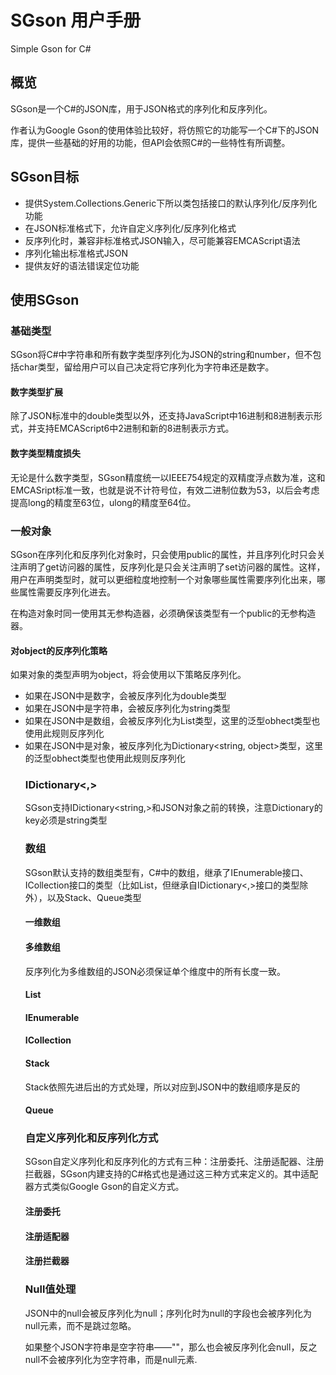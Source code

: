 # SGson 用户手册
Simple Gson for C#

## 概览

SGson是一个C#的JSON库，用于JSON格式的序列化和反序列化。

作者认为Google Gson的使用体验比较好，将仿照它的功能写一个C#下的JSON库，提供一些基础的好用的功能，但API会依照C#的一些特性有所调整。


## SGson目标

* 提供System.Collections.Generic下所以类包括接口的默认序列化/反序列化功能
* 在JSON标准格式下，允许自定义序列化/反序列化格式
* 反序列化时，兼容非标准格式JSON输入，尽可能兼容EMCAScript语法
* 序列化输出标准格式JSON
* 提供友好的语法错误定位功能

## 使用SGson

### 基础类型

SGson将C#中字符串和所有数字类型序列化为JSON的string和number，但不包括char类型，留给用户可以自己决定将它序列化为字符串还是数字。

#### 数字类型扩展

除了JSON标准中的double类型以外，还支持JavaScript中16进制和8进制表示形式，并支持EMCAScript6中2进制和新的8进制表示方式。

#### 数字类型精度损失
无论是什么数字类型，SGson精度统一以IEEE754规定的双精度浮点数为准，这和EMCASript标准一致，也就是说不计符号位，有效二进制位数为53，以后会考虑提高long的精度至63位，ulong的精度至64位。

### 一般对象

SGson在序列化和反序列化对象时，只会使用public的属性，并且序列化时只会关注声明了get访问器的属性，反序列化是只会关注声明了set访问器的属性。这样，用户在声明类型时，就可以更细粒度地控制一个对象哪些属性需要序列化出来，哪些属性需要反序列化进去。

在构造对象时同一使用其无参构造器，必须确保该类型有一个public的无参构造器。

#### 对object的反序列化策略

如果对象的类型声明为object，将会使用以下策略反序列化。

* 如果在JSON中是数字，会被反序列化为double类型
* 如果在JSON中是字符串，会被反序列化为string类型
* 如果在JSON中是数组，会被反序列化为List<object>类型，这里的泛型obhect类型也使用此规则反序列化
* 如果在JSON中是对象，被反序列化为Dictionary<string, object>类型，这里的泛型obhect类型也使用此规则反序列化

### IDictionary<,>

SGson支持IDictionary<string,>和JSON对象之前的转换，注意Dictionary的key必须是string类型

### 数组

SGson默认支持的数组类型有，C#中的数组，继承了IEnumerable<T>接口、ICollection<T>接口的类型（比如List<T>，但继承自IDictionary<,>接口的类型除外），以及Stack<T>、Queue<T>类型

#### 一维数组

#### 多维数组

反序列化为多维数组的JSON必须保证单个维度中的所有长度一致。

#### List<T>

#### IEnumerable<T>

#### ICollection<T>

#### Stack<T>

Stack<T>依照先进后出的方式处理，所以对应到JSON中的数组顺序是反的

#### Queue<T>

### 自定义序列化和反序列化方式
SGson自定义序列化和反序列化的方式有三种：注册委托、注册适配器、注册拦截器，SGson内建支持的C#格式也是通过这三种方式来定义的。其中适配器方式类似Google Gson的自定义方式。

#### 注册委托

#### 注册适配器

#### 注册拦截器

### Null值处理

JSON中的null会被反序列化为null；序列化时为null的字段也会被序列化为null元素，而不是跳过忽略。

如果整个JSON字符串是空字符串——""，那么也会被反序列化会null，反之null不会被序列化为空字符串，而是null元素.
